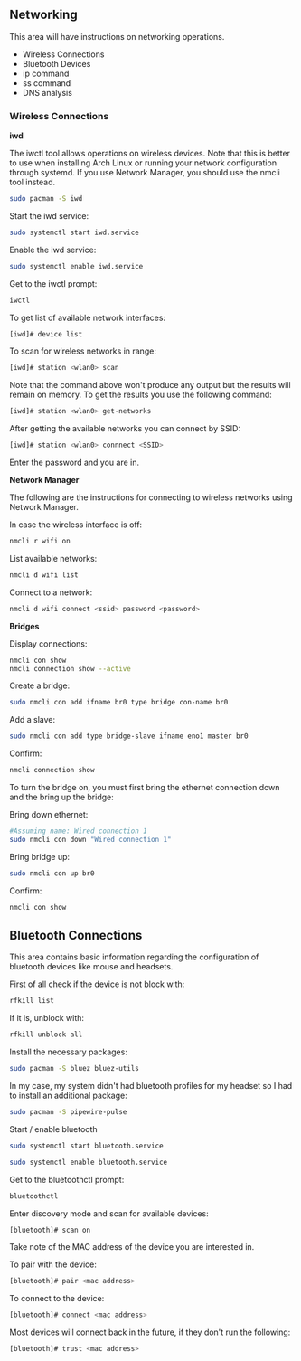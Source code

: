 ## Networking

This area will have instructions on networking operations.

* Wireless Connections
* Bluetooth Devices
* ip command
* ss command
* DNS analysis

### Wireless Connections

**iwd**

The iwctl tool allows operations on wireless devices. Note that this is better to use when installing Arch Linux or running your network configuration through systemd.  If you use Network Manager, you should use the nmcli tool instead.

```bash
sudo pacman -S iwd
```

Start the iwd service:

```bash
sudo systemctl start iwd.service
```

Enable the iwd service:

```bash
sudo systemctl enable iwd.service
```

Get to the iwctl prompt:

```bash
iwctl
```

To get list of available network interfaces:

```bash
[iwd]# device list
```

To scan for wireless networks in range:

```bash
[iwd]# station <wlan0> scan
```

Note that the command above won't produce any output but the results will remain on memory. To get the results you use the following command:

```bash
[iwd]# station <wlan0> get-networks
```

After getting the available networks you can connect by SSID:

```bash
[iwd]# station <wlan0> connnect <SSID>
```

Enter the password and you are in.

**Network Manager**

The following are the instructions for connecting to wireless networks using Network Manager.

In case the wireless interface is off:

```bash
nmcli r wifi on
```

List available networks:

```bash
nmcli d wifi list
```

Connect to a network:
```bash
nmcli d wifi connect <ssid> password <password>
```

**Bridges**

Display connections:

```bash
nmcli con show
nmcli connection show --active 
```

Create a bridge:

```bash
sudo nmcli con add ifname br0 type bridge con-name br0
```

Add a slave:

```bash
sudo nmcli con add type bridge-slave ifname eno1 master br0
```

Confirm:

```bash
nmcli connection show
```

To turn the bridge on, you must first bring the ethernet connection down and the bring up the bridge:

Bring down ethernet:

```bash
#Assuming name: Wired connection 1
sudo nmcli con down "Wired connection 1"
```

Bring bridge up:
```bash
sudo nmcli con up br0
```

Confirm:

```bash
nmcli con show
```

## Bluetooth Connections

This area contains basic information regarding the configuration of bluetooth devices like mouse and headsets.

First of all check if the device is not block with:

```bash
rfkill list
```
If it is, unblock with:

```bash
rfkill unblock all
```

Install the necessary packages:

```bash
sudo pacman -S bluez bluez-utils
```
In my case, my system didn't had bluetooth profiles for my headset so I had to install an additional package:

```bash
sudo pacman -S pipewire-pulse
```

Start / enable bluetooth

```bash
sudo systemctl start bluetooth.service
```
```bash
sudo systemctl enable bluetooth.service
```

Get to the bluetoothctl prompt:

```bash
bluetoothctl
```

Enter discovery mode and scan for available devices:
```bash
[bluetooth]# scan on
```

Take note of the MAC address of the device you are interested in.

To pair with the device:

```bash
[bluetooth]# pair <mac address>
```

To connect to the device:

```bash
[bluetooth]# connect <mac address>
```
Most devices will connect back in the future, if they don't run the following:

```bash
[bluetooth]# trust <mac address>
```


